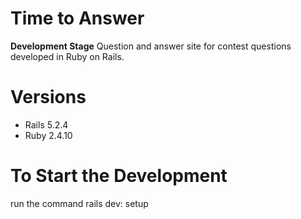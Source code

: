 # Time to Answer
**Development Stage**
Question and answer site for contest questions developed in Ruby on Rails.

# Versions
* Rails 5.2.4
* Ruby 2.4.10

# To Start the Development
run the command rails dev: setup
